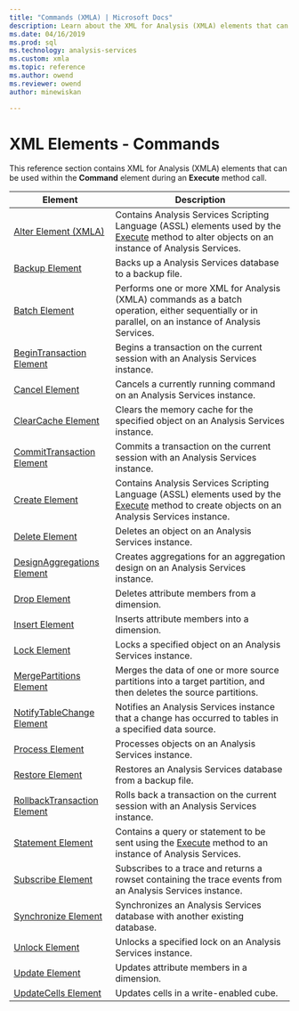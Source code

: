 ```yaml
---
title: "Commands (XMLA) | Microsoft Docs"
description: Learn about the XML for Analysis (XMLA) elements that can be used within the Command element during an Execute method call.
ms.date: 04/16/2019
ms.prod: sql
ms.technology: analysis-services
ms.custom: xmla
ms.topic: reference
ms.author: owend
ms.reviewer: owend
author: minewiskan

---
```

# XML Elements - Commands

  This reference section contains XML for Analysis (XMLA) elements that can be used within the **Command** element during an **Execute** method call.  
  
|Element|Description|  
|-------------|-----------------|  
|[Alter Element (XMLA)](../xml-elements-commands/alter-element-xmla.md)|Contains Analysis Services Scripting Language (ASSL) elements used by the [Execute](../xml-elements-methods-execute.md) method to alter objects on an instance of Analysis Services.|  
|[Backup Element](../xml-elements-commands/backup-element-xmla.md)|Backs up a Analysis Services database to a backup file.|  
|[Batch Element](../xml-elements-commands/batch-element-xmla.md)|Performs one or more XML for Analysis (XMLA) commands as a batch operation, either sequentially or in parallel, on an instance of Analysis Services.|  
|[BeginTransaction Element](../xml-elements-commands/begintransaction-element-xmla.md)|Begins a transaction on the current session with an Analysis Services instance.|  
|[Cancel Element](../xml-elements-commands/cancel-element-xmla.md)|Cancels a currently running command on an Analysis Services instance.|  
|[ClearCache Element](../xml-elements-commands/clearcache-element-xmla.md)|Clears the memory cache for the specified object on an Analysis Services instance.|  
|[CommitTransaction Element](../xml-elements-commands/committransaction-element-xmla.md)|Commits a transaction on the current session with an Analysis Services instance.|  
|[Create Element](../xml-elements-commands/create-element-xmla.md)|Contains Analysis Services Scripting Language (ASSL) elements used by the [Execute](../xml-elements-methods-execute.md) method to create objects on an Analysis Services instance.|  
|[Delete Element](../xml-elements-commands/delete-element-xmla.md)|Deletes an object on an Analysis Services instance.|  
|[DesignAggregations Element](../xml-elements-commands/designaggregations-element-xmla.md)|Creates aggregations for an aggregation design on an Analysis Services instance.|  
|[Drop Element](../xml-elements-commands/drop-element-xmla.md)|Deletes attribute members from a dimension.|  
|[Insert Element](../xml-elements-commands/insert-element-xmla.md)|Inserts attribute members into a dimension.|  
|[Lock Element](../xml-elements-commands/lock-element-xmla.md)|Locks a specified object on an Analysis Services instance.|  
|[MergePartitions Element](../xml-elements-commands/mergepartitions-element-xmla.md)|Merges the data of one or more source partitions into a target partition, and then deletes the source partitions.|  
|[NotifyTableChange Element](../xml-elements-commands/notifytablechange-element-xmla.md)|Notifies an Analysis Services instance that a change has occurred to tables in a specified data source.|  
|[Process Element](../xml-elements-commands/process-element-xmla.md)|Processes objects on an Analysis Services instance.|  
|[Restore Element](../xml-elements-commands/restore-element-xmla.md)|Restores an Analysis Services database from a backup file.|  
|[RollbackTransaction Element](../xml-elements-commands/rollbacktransaction-element-xmla.md)|Rolls back a transaction on the current session with an Analysis Services instance.|  
|[Statement Element](../xml-elements-commands/statement-element-xmla.md)|Contains a query or statement to be sent using the [Execute](../xml-elements-methods-execute.md) method to an instance of Analysis Services.|  
|[Subscribe Element](../xml-elements-commands/subscribe-element-xmla.md)|Subscribes to a trace and returns a rowset containing the trace events from an Analysis Services instance.|  
|[Synchronize Element](../xml-elements-commands/synchronize-element-xmla.md)|Synchronizes an Analysis Services database with another existing database.|  
|[Unlock Element](../xml-elements-commands/unlock-element-xmla.md)|Unlocks a specified lock on an Analysis Services instance.|  
|[Update Element](../xml-elements-commands/update-element-xmla.md)|Updates attribute members in a dimension.|  
|[UpdateCells Element](../xml-elements-commands/updatecells-element-xmla.md)|Updates cells in a write-enabled cube.|  
  
  
